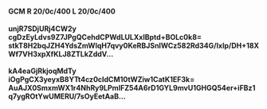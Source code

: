 #### GCM R 20/0c/400 L 20/0c/400
**unjR7SDjURj4CW2y**<br/>**cgDzEyLdvs9Z7JPgQCehdCPWdLULXxlBptd+BOLc0k8=**<br/>**stkT8H2bqJZH4YdsZmWlqH7qvy0KeRBJSnIWCz582Rd34G/lxlp/DH+18XWf7VH3xpXfKLJ8ZTLkZddV...**<br/><br/>
**kA4eaGjRkjoqMdTy**<br/>**iOgPgCX3yeyxB8YTt4cz0cIdCM10tWZiw1CatK1EF3k=**<br/>**AuAJX0SmxmWX1r4NhRy9LPmlFZ54A6rD1GYL9mvU1GHGQ54er+iFBz1q7ygROtYwUMERU/7sOyEetAaB...**